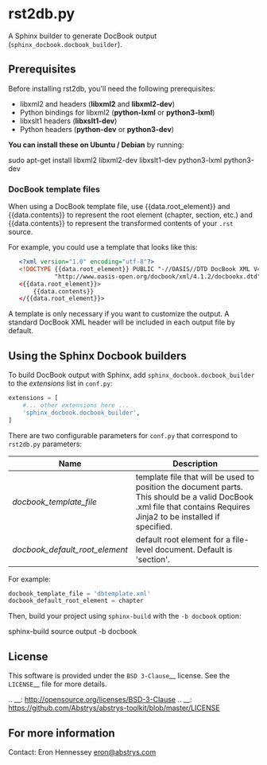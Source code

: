 # rst2db.py

A Sphinx builder to generate DocBook output (`sphinx_docbook.docbook_builder`).

## Prerequisites

Before installing rst2db, you'll need the following prerequisites:

* libxml2 and headers (**libxml2** and **libxml2-dev**)
* Python bindings for libxml2 (**python-lxml** or **python3-lxml**)
* libxslt1 headers (**libxslt1-dev**)
* Python headers (**python-dev** or **python3-dev**)

**You can install these on Ubuntu / Debian** by running:

 sudo apt-get install libxml2 libxml2-dev libxslt1-dev python3-lxml python3-dev


### DocBook template files

When using a DocBook template file, use {{data.root_element}} and {{data.contents}} to represent the
root element (chapter, section, etc.) and {{data.contents}} to represent the transformed contents of
your ``.rst`` source.

For example, you could use a template that looks like this:

```xml
   <?xml version="1.0" encoding="utf-8"?>
   <!DOCTYPE {{data.root_element}} PUBLIC "-//OASIS//DTD DocBook XML V4.1.2//EN"
             "http://www.oasis-open.org/docbook/xml/4.1.2/docbookx.dtd">
   <{{data.root_element}}>
       {{data.contents}}
   </{{data.root_element}}>
```

A template is only necessary if you want to customize the output. A standard DocBook XML header will
be included in each output file by default.


## Using the Sphinx Docbook builders

To build DocBook output with Sphinx, add `sphinx_docbook.docbook_builder` to the
*extensions* list in `conf.py`:

```python
extensions = [
    #... other extensions here ...
    'sphinx_docbook.docbook_builder',
]
```

There are two configurable parameters for `conf.py` that correspond to
`rst2db.py` parameters:

| Name | Description |
|------|-------------|
| *docbook_template_file* | template file that will be used to position the document parts. This should be a valid DocBook .xml file that contains  Requires Jinja2 to be installed if specified. |
| *docbook_default_root_element* | default root element for a file-level document.  Default is 'section'. |

For example:

```python
docbook_template_file = 'dbtemplate.xml'
docbook_default_root_element = chapter
```

Then, build your project using `sphinx-build` with the `-b docbook` option:

 sphinx-build source output -b docbook


License
-------

This software is provided under the `BSD 3-Clause`__ license. See the
`LICENSE`__ file for more details.

.. __: http://opensource.org/licenses/BSD-3-Clause
.. __: https://github.com/Abstrys/abstrys-toolkit/blob/master/LICENSE

For more information
--------------------

Contact: Eron Hennessey <eron@abstrys.com>

